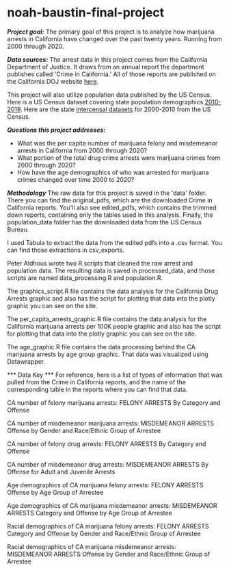 # noah-baustin-final-project

***Project goal:***
The primary goal of this project is to analyze how marijuana arrests in California have changed over the past twenty years. Running from 2000 through 2020.

***Data sources:***
The arrest data in this project comes from the California Department of Justice. It draws from an annual report the department publishes called 'Crime in California.' All of those reports are published on the California DOJ website [here](https://oag.ca.gov/cjsc/pubs#crime).

This project will also utilize population data published by the US Census. Here is a US Census dataset covering state population demographics [2010-2019](https://www.census.gov/data/datasets/time-series/demo/popest/2010s-state-detail.html). Here are the state [intercensal datasets](https://www.census.gov/data/datasets/time-series/demo/popest/intercensal-2000-2010-state.html) for 2000-2010 from the US Census.

***Questions this project addresses:***
- What was the per capita number of marijuana felony and misdemeanor arrests in California from 2000 through 2020?
- What portion of the total drug crime arrests were marijuana crimes from 2000 through 2020?
- How have the age demographics of who was arrested for marijuana crimes changed over time 2000 to 2020?

***Methodology***
The raw data for this project is saved in the 'data' folder. There you can find the original_pdfs, which are the downloaded Crime in California reports. You'll also see edited_pdfs, which contains the trimmed down reports, containing only the tables used in this analysis. Finally, the population_data folder has the downloaded data from the US Census Bureau.

I used Tabula to extract the data from the edited pdfs into a .csv format. You can find those extractions in csv_exports.

Peter Aldhous wrote two R scripts that cleaned the raw arrest and population data. The resulting data is saved in processed_data, and those scripts are named data_processing.R and population.R.

The graphics_script.R file contains the data analysis for the California Drug Arrests graphic and also has the script for plotting that data into the plotly graphic you can see on the site.

The per_capita_arrests_graphic.R file contains the data analysis for the California marijuana arrests per 100K people graphic and also has the script for plotting that data into the plotly graphic you can see on the site.

The age_graphic.R file contains the data processing behind the CA marijuana arrests by age group graphic. That data was visualized using Datawrapper. 

*** Data Key ***
For reference, here is a list of types of information that was pulled from the Crime in California reports, and the name of the corresponding table in the reports where you can find that data. 

CA number of felony marijuana arrests:
FELONY ARRESTS
By Category and Offense

CA number of misdemeanor marijuana arrests:
MISDEMEANOR ARRESTS
Offense by Gender and Race/Ethnic Group of Arrestee

CA number of felony drug arrests:
FELONY ARRESTS
By Category and Offense

CA number of misdemeanor drug arrests:
MISDEMEANOR ARRESTS
By Offense for Adult and Juvenile Arrests

Age demographics of CA marijuana felony arrests:
FELONY ARRESTS
Offense by Age Group of Arrestee

Age demographics of CA marijuana misdemeanor arrests:
MISDEMEANOR ARRESTS
Category and Offense by Age Group of Arrestee

Racial demographics of CA marijuana felony arrests:
FELONY ARRESTS
Category and Offense by Gender and Race/Ethnic Group of Arrestee

Racial demographics of CA marijuana misdemeanor arrests:
MISDEMEANOR ARRESTS
Offense by Gender and Race/Ethnic Group of Arrestee



